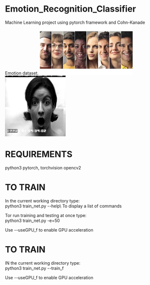 # Emotion_Recognition_Classifier
Machine Learning project using pytorch framework and Cohn-Kanade Emotion dataset.
![alt text](https://github.com/dorozco101/Emotion_Recognition_Classifier/blob/master/faces.jpg)
<img src="https://github.com/dorozco101/Emotion_Recognition_Classifier/blob/master/faces.png" width="200" height="200">

# REQUIREMENTS
python3
pytorch, torchvision
opencv2

# TO TRAIN
In the current working directory type:\
	python3 train_net.py --help\ 
To display a list of commands

Tor run training and testing at once type:\
	python3 train_net.py -e=50 

Use --useGPU_f to enable GPU acceleration

# TO TRAIN
IN the current working directory type:\
	python3 train_net.py --train_f

Use --useGPU_f to enable GPU acceleration

